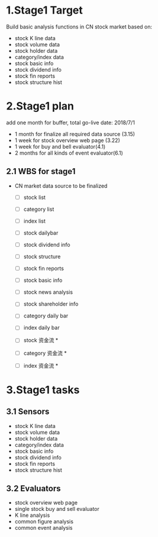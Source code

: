 # 1.Stage1 Target
Build basic analysis functions in CN stock market based on:
+ stock K line data
+ stock volume data
+ stock holder data
+ category/index data
+ stock basic info
+ stock dividend info
+ stock fin reports
+ stock structure hist

# 2.Stage1 plan
add one month for buffer, total go-live date: 2018/7/1
+ 1 month for finalize all required data source (3.15)
+ 1 week for stock overview web page (3.22)
+ 1 week for buy and bell evaluator(4.1)
+ 2 months for all kinds of event evaluator(6.1)
## 2.1 WBS for stage1
+ CN market data source to be finalized
  - [ ] stock list
  - [ ] category list
  - [ ] index list
  - [ ] stock dailybar
  - [ ] stock dividend info
  - [ ] stock structure
  - [ ] stock fin reports
  - [ ] stock basic info
  - [ ] stock news analysis
  - [ ] stock shareholder info
  - [ ] category daily bar
  - [ ] index daily bar
  - [ ] stock 资金流 *
  - [ ] category 资金流 *
  - [ ] index 资金流 *



# 3.Stage1 tasks
## 3.1 Sensors
+ stock K line data
+ stock volume data
+ stock holder data
+ category/index data
+ stock basic info
+ stock dividend info
+ stock fin reports
+ stock structure hist

## 3.2 Evaluators
+ stock overview web page
+ single stock buy and sell evaluator
+ K line analysis
+ common figure analysis
+ common event analysis
